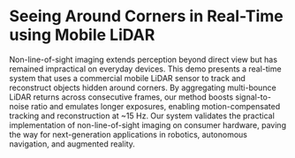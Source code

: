 # Seeing Around Corners in Real-Time using Mobile LiDAR

Non-line-of-sight imaging extends perception beyond direct view but has remained impractical on everyday devices. This demo presents a real-time system that uses a commercial mobile LiDAR sensor to track and reconstruct objects hidden around corners. By aggregating multi-bounce LiDAR returns across consecutive frames, our method boosts signal-to-noise ratio and emulates longer exposures, enabling motion-compensated tracking and reconstruction at ~15 Hz. Our system validates the practical implementation of non-line-of-sight imaging on consumer hardware, paving the way for next-generation applications in robotics, autonomous navigation, and augmented reality.
